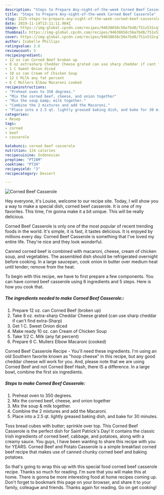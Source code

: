 ```yaml
---
description: "Steps to Prepare Any-night-of-the-week Corned Beef Casserole"
title: "Steps to Prepare Any-night-of-the-week Corned Beef Casserole"
slug: 2225-steps-to-prepare-any-night-of-the-week-corned-beef-casserole
date: 2019-11-14T13:11:11.984Z
image: https://img-global.cpcdn.com/recipes/94638658c56e7bd8/751x532cq70/corned-beef-casserole-recipe-main-photo.jpg
thumbnail: https://img-global.cpcdn.com/recipes/94638658c56e7bd8/751x532cq70/corned-beef-casserole-recipe-main-photo.jpg
cover: https://img-global.cpcdn.com/recipes/94638658c56e7bd8/751x532cq70/corned-beef-casserole-recipe-main-photo.jpg
author: Isabelle Phillips
ratingvalue: 3.6
reviewcount: 3
recipeingredient:
- 12 oz can Corned Beef broken up
- 8 oz extrasharp Cheddar Cheese grated can use sharp cheddar if cant find extraSharp
- 1 C Sweet Onion diced
- 10 oz can Cream of Chicken Soup
- 12 C Milk any fat percent
- 6 C Mullers Elbow Macaroni cooked
recipeinstructions:
- "Preheat oven to 350 degrees."
- "Mix the corned beef, cheese, and onion together"
- "Mix the soup &amp; milk together."
- "Combine the 2 mixtures and add the Macaroni."
- "Place into a 2.5 qt. lightly greased baking dish, and bake for 30 minutes."
categories:
- Resep
tags:
- corned
- beef
- casserole

katakunci: corned beef casserole
nutrition: 124 calories
recipecuisine: Indonesian
preptime: "PT28M"
cooktime: "PT2H"
recipeyield: "3"
recipecategory: Dessert

---
```



![Corned Beef Casserole](https://img-global.cpcdn.com/recipes/94638658c56e7bd8/751x532cq70/corned-beef-casserole-recipe-main-photo.jpg)

Hey everyone, it's Louise, welcome to our recipe site. Today, I will show you a way to make a special dish, corned beef casserole. It is one of my favorites. This time, I'm gonna make it a bit unique. This will be really delicious.

Corned Beef Casserole is only one of the most popular of recent trending foods in the world. It's simple, it is fast, it tastes delicious. It is enjoyed by millions every day. Corned Beef Casserole is something that I've loved my entire life. They're nice and they look wonderful.

Canned corned beef is combined with macaroni, cheese, cream of chicken soup, and vegetables. The assembled dish should be refrigerated overnight before cooking. In a large saucepan, cook onion in butter over medium heat until tender; remove from the heat.


To begin with this recipe, we have to first prepare a few components. You can have corned beef casserole using 6 ingredients and 5 steps. Here is how you cook that.

##### The ingredients needed to make Corned Beef Casserole::

1. Prepare 12 oz. can Corned Beef (broken up)
1. Take 8 oz. extra-sharp Cheddar Cheese grated (can use sharp cheddar if can&#39;t find extra-Sharp)
1. Get 1 C. Sweet Onion diced
1. Make ready 10 oz. can Cream of Chicken Soup
1. Take 1/2 C. Milk (any fat percent)
1. Prepare 6 C. Mullers Elbow Macaroni (cooked)


Corned Beef Casserole Recipe - You&#39;ll need these ingredients. I&#39;m using an old Southern favorite known as &#34;hoop cheese&#34; in this recipe, but any good cheddar cheese will work for you. And, please note that we are using Corned Beef and not Corned Beef Hash, there IS a difference. In a large bowl, combine the first six ingredients. 

##### Steps to make Corned Beef Casserole:

1. Preheat oven to 350 degrees.
1. Mix the corned beef, cheese, and onion together
1. Mix the soup &amp; milk together.
1. Combine the 2 mixtures and add the Macaroni.
1. Place into a 2.5 qt. lightly greased baking dish, and bake for 30 minutes.


Toss bread cubes with butter; sprinkle over top. This Corned Beef Casserole is the perfect dish for Saint Patrick&#39;s Day! It contains the classic Irish ingredients of corned beef, cabbage, and potatoes, along with a creamy sauce. You guys, I have been wanting to share this recipe with you for YEARS. Corned Beef and Potato Casserole is a simple breakfast corned beef recipe that makes use of canned chunky corned beef and baking potatoes. 

So that's going to wrap this up with this special food corned beef casserole recipe. Thanks so much for reading. I'm sure that you will make this at home. There is gonna be more interesting food at home recipes coming up. Don't forget to bookmark this page on your browser, and share it to your family, colleague and friends. Thanks again for reading. Go on get cooking!
